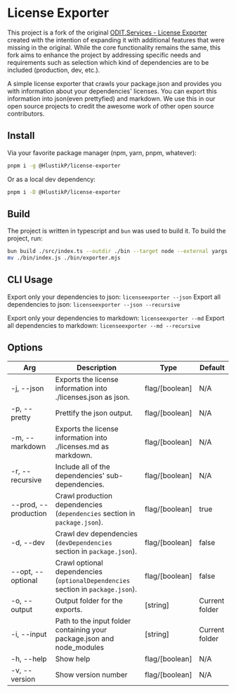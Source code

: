 # License Exporter

This project is a fork of the original [ODIT.Services - License Exporter](https://git.odit.services/odit/license-exporter) created with the intention of expanding it
with additional features that were missing in the original. While the core functionality remains the same,
this fork aims to enhance the project by addressing specific needs and requirements such as selection which kind of
dependencies are to be included (production, dev, etc.).

A simple license exporter that crawls your package.json and provides you with information about your dependencies' licenses.
You can export this information into json(even prettyfied) and markdown.
We use this in our open source projects to credit the awesome work of other open source contributors.

## Install
Via your favorite package manager (npm, yarn, pnpm, whatever):
```bash
pnpm i -g @HlustikP/license-exporter
```
Or as a local dev dependency:
```bash
pnpm i -D @HlustikP/license-exporter
```

## Build
The project is written in typescript and `bun` was used to build it.
To build the project, run:
```bash
bun build ./src/index.ts --outdir ./bin --target node --external yargs
mv ./bin/index.js ./bin/exporter.mjs
```

## CLI Usage

Export only your dependencies to json: `licenseexporter --json`
Export all dependencies to json: `licenseexporter --json --recursive`

Export only your dependencies to markdown: `licenseexporter --md`
Export all dependencies to markdown: `licenseexporter --md --recursive`

## Options
| Arg                   | Description                                                                     | Type           | Default        |
|-----------------------|---------------------------------------------------------------------------------|----------------|----------------|
| \-j, --json           | Exports the license information into ./licenses.json as json.                   | flag/[boolean] | N/A            |
| \-p, --pretty         | Prettify the json output.                                                       | flag/[boolean] | N/A            |
| \-m, --markdown       | Exports the license information into ./licenses.md as markdown.                 | flag/[boolean] | N/A            |
| \-r, --recursive      | Include all of the dependencies' sub-dependencies.                              | flag/[boolean] | N/A            |
| \--prod, --production | Crawl production dependencies (`dependencies` section in `package.json`).       | flag/[boolean] | true           |
| \-d, --dev            | Crawl dev dependencies (`devDependencies` section in `package.json`).           | flag/[boolean] | false          |
| \--opt, --optional    | Crawl optional dependencies (`optionalDependencies` section in `package.json`). | flag/[boolean] | false          |
| \-o, --output         | Output folder for the exports.                                                  | [string]       | Current folder |
| \-i, --input          | Path to the input folder containing your package.json and node_modules          | [string]       | Current folder |
| \-h, --help           | Show help                                                                       | flag/[boolean] | N/A            |
| \-v, --version        | Show version number                                                             | flag/[boolean] | N/A            |
